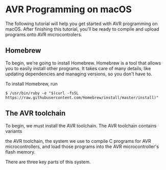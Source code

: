 # AVR Programming on macOS

The following tutorial will help you get started with AVR programming on macOS. After finishing this tutorial, you'll be ready to compile and upload programs onto AVR microcontrolers.

## Homebrew

To begin, we're going to install Homebrew. Homebrew is a tool that allows you to easily install other programs. It takes care of many details, like updating dependencies and managing versions, so you don't have to.

To install Homebrew, run

```
$ /usr/bin/ruby -e "$(curl -fsSL https://raw.githubusercontent.com/Homebrew/install/master/install)"
```

## The AVR toolchain

To begin, we must install the AVR toolchain. The AVR toolchain contains variants

the AVR toolchain, the system we use to compile C programs for AVR microcontrollers, and load those programs into the AVR microcontroller's flash memory.

There are three key parts of this system.

## 




